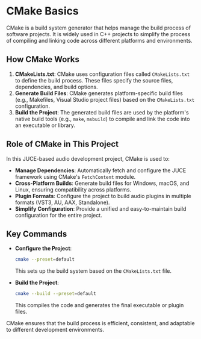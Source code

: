 # CMake Basics

CMake is a build system generator that helps manage the build process of software projects. It is widely used
in C++ projects to simplify the process of compiling and linking code across different platforms and environments.

## How CMake Works

1. **CMakeLists.txt**: CMake uses configuration files called `CMakeLists.txt` to define the build process.
   These files specify the source files, dependencies, and build options.
2. **Generate Build Files**: CMake generates platform-specific build files (e.g., Makefiles, Visual Studio
   project files) based on the `CMakeLists.txt` configuration.
3. **Build the Project**: The generated build files are used by the platform's native build tools (e.g., `make`,
   `msbuild`) to compile and link the code into an executable or library.

## Role of CMake in This Project

In this JUCE-based audio development project, CMake is used to:

- **Manage Dependencies**: Automatically fetch and configure the JUCE framework using CMake's `FetchContent` module.
- **Cross-Platform Builds**: Generate build files for Windows, macOS, and Linux, ensuring compatibility across platforms.
- **Plugin Formats**: Configure the project to build audio plugins in multiple formats (VST3, AU, AAX, Standalone).
- **Simplify Configuration**: Provide a unified and easy-to-maintain build configuration for the entire project.

## Key Commands

- **Configure the Project**:

    ```bash
    cmake --preset=default
    ```

    This sets up the build system based on the `CMakeLists.txt` file.

- **Build the Project**:

    ```bash
    cmake --build --preset=default
    ```

    This compiles the code and generates the final executable or plugin files.

CMake ensures that the build process is efficient, consistent, and adaptable to different development environments.
